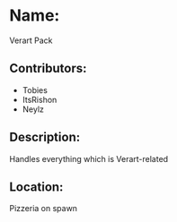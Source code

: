 # Name:
Verart Pack

## Contributors:
- Tobies
- ItsRishon
- Neylz

## Description:
Handles everything which is Verart-related

## Location:
Pizzeria on spawn
